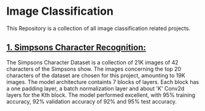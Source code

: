 # Image Classification
 
This Repository is a collection of all image classification related projects. 

## [1. Simpsons Character Recognition:](https://github.com/VishnuK11/Image-Classification/tree/main/Simpsons%20Character%20Recognition)
The Simpsons Character Dataset is a collection of 21K images of 42 characters of the Simpsons show. The images concerning the top 20 characters of the dataset are chosen for this project, amounting to 19K images. The model architecture containts 7 blocks of layers. Each block has a one padding layer, a batch normalization layer and about 'K' Conv2d layers for the Kth block. The model performed excellent, with 95% training accuracy, 92% validation accuracy of 92% and 95% test accuracy.
